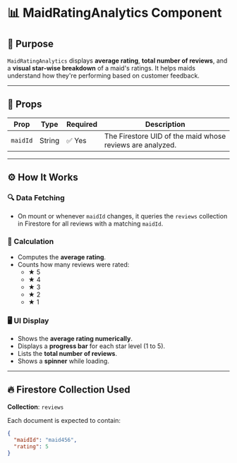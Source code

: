 # 📊 MaidRatingAnalytics Component

## 📌 Purpose
`MaidRatingAnalytics` displays **average rating**, **total number of reviews**, and a **visual star-wise breakdown** of a maid's ratings. It helps maids understand how they're performing based on customer feedback.

---

## 🧾 Props

| Prop      | Type   | Required | Description                                                |
|-----------|--------|----------|------------------------------------------------------------|
| `maidId`  | String | ✅ Yes    | The Firestore UID of the maid whose reviews are analyzed.  |

---

## ⚙️ How It Works

### 🔍 Data Fetching
- On mount or whenever `maidId` changes, it queries the `reviews` collection in Firestore for all reviews with a matching `maidId`.

### 🧮 Calculation
- Computes the **average rating**.
- Counts how many reviews were rated:
  - ★ 5
  - ★ 4
  - ★ 3
  - ★ 2
  - ★ 1

### 🖥️ UI Display
- Shows the **average rating numerically**.
- Displays a **progress bar** for each star level (1 to 5).
- Lists the **total number of reviews**.
- Shows a **spinner** while loading.

---

## 🔥 Firestore Collection Used

**Collection**: `reviews`

Each document is expected to contain:
```json
{
  "maidId": "maid456",
  "rating": 5
}
